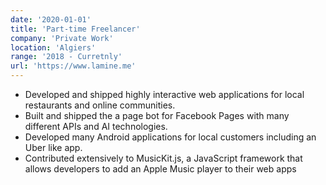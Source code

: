```yaml
---
date: '2020-01-01'
title: 'Part-time Freelancer'
company: 'Private Work'
location: 'Algiers'
range: '2018 - Curretnly'
url: 'https://www.lamine.me'
---
```


- Developed and shipped highly interactive web applications for local restaurants and online communities.
- Built and shipped the a page bot for Facebook Pages with many different APIs and AI technologies.
- Developed many Android applications for local customers including an Uber like app.
- Contributed extensively to MusicKit.js, a JavaScript framework that allows developers to add an Apple Music player to their web apps
